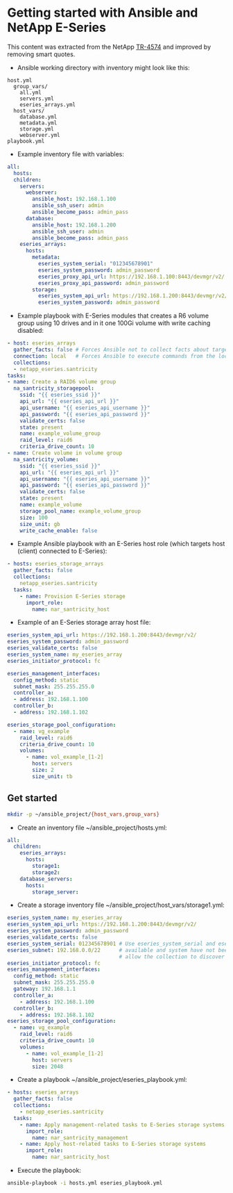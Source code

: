 # Getting started with Ansible and NetApp E-Series

This content was extracted from the NetApp [TR-4574](https://www.netapp.com/media/17237-tr4574.pdf) and improved by removing smart quotes.

- Ansible working directory with inventory might look like this:

```raw
host.yml
  group_vars/
    all.yml
    servers.yml
    eseries_arrays.yml
  host_vars/
    database.yml
    metadata.yml
    storage.yml
    webserver.yml
playbook.yml    
```

- Example inventory file with variables:

```yml
all:
  hosts:
  children:
    servers:
      webserver:
        ansible_host: 192.168.1.100
        ansible_ssh_user: admin
        ansible_become_pass: admin_pass
      database:
        ansible_host: 192.168.1.200
        ansible_ssh_user: admin
        ansible_become_pass: admin_pass
    eseries_arrays:
      hosts:
        metadata:
          eseries_system_serial: "012345678901"
          eseries_system_password: admin_password
          eseries_proxy_api_url: https://192.168.1.100:8443/devmgr/v2/
          eseries_proxy_api_password: admin_password
        storage:
          eseries_system_api_url: https://192.168.1.200:8443/devmgr/v2/
          eseries_system_password: admin_password
```

- Example playbook with E-Series modules that creates a R6 volume group using 10 drives and in it one 100Gi volume with write caching disabled:

```yml
- host: eseries_arrays
  gather_facts: false # Forces Ansible not to collect facts about target nodes
  connection: local   # Forces Ansible to execute commands from the localhost
  collections:
  - netapp_eseries.santricity
tasks:
- name: Create a RAID6 volume group
  na_santricity_storagepool:
    ssid: "{{ eseries_ssid }}"
    api_url: "{{ eseries_api_url }}"
    api_username: "{{ eseries_api_username }}"
    api_password: "{{ eseries_api_password }}"
    validate_certs: false
    state: present
    name: example_volume_group
    raid_level: raid6
    criteria_drive_count: 10
- name: Create volume in volume group
  na_santricity_volume:
    ssid: "{{ eseries_ssid }}"
    api_url: "{{ eseries_api_url }}"
    api_username: "{{ eseries_api_username }}"
    api_password: "{{ eseries_api_password }}"
    validate_certs: false
    state: present
    name: example_volume
    storage_pool_name: example_volume_group
    size: 100
    size_unit: gb
    write_cache_enable: false
```

- Example Ansible playbook with an E-Series host role (which targets host (client) connected to E-Series):

```yml
- hosts: eseries_storage_arrays
  gather_facts: false
  collections:
    netapp_eseries.santricity
  tasks:
    - name: Provision E-Series storage
      import_role:
        name: nar_santricity_host
```

- Example of an E-Series storage array host file:

```yaml
eseries_system_api_url: https://192.168.1.200:8443/devmgr/v2/
eseries_system_password: admin_password
eseries_validate_certs: false
eseries_system_name: my_eseries_array
eseries_initiator_protocol: fc

eseries_management_interfaces:
  config_method: static
  subnet_mask: 255.255.255.0
  controller_a:
  - address: 192.168.1.100
  controller_b:
  - address: 192.168.1.102

eseries_storage_pool_configuration:
  - name: vg_example
    raid_level: raid6
    criteria_drive_count: 10
    volumes:
      - name: vol_example_[1-2]
        host: servers
        size: 2
        size_unit: tb
```

## Get started

```sh
mkdir -p ~/ansible_project/{host_vars,group_vars}
```

- Create an inventory file ~/ansible_project/hosts.yml:

```yml 
all:
  children:
    eseries_arrays:
      hosts:
        storage1:
        storage2:
    database_servers:
      hosts:
        storage_server:
```

- Create a storage inventory file ~/ansible_project/host_vars/storage1.yml:

```yml 
eseries_system_name: my_eseries_array
eseries_system_api_url: https://192.168.1.200:8443/devmgr/v2/
eseries_system_password: admin_password
eseries_validate_certs: false
eseries_system_serial: 012345678901 # Use eseries_system_serial and eseries_subnet when dhcp is
eseries_subnet: 192.168.0.0/22      # available and system have not been configured. This will
                                    # allow the collection to discover and set the password.
eseries_initiator_protocol: fc
eseries_management_interfaces:
  config_method: static
  subnet_mask: 255.255.255.0
  gateway: 192.168.1.1
  controller_a:
    - address: 192.168.1.100
  controller_b:
    - address: 192.168.1.102
eseries_storage_pool_configuration:
  - name: vg_example
    raid_level: raid6
    criteria_drive_count: 10
    volumes:
      - name: vol_example_[1-2]
        host: servers
        size: 2048
```

- Create a playbook ~/ansible_project/eseries_playbook.yml:

```yml
- hosts: eseries_arrays
  gather_facts: false
  collections:
    - netapp_eseries.santricity
  tasks:
    - name: Apply management-related tasks to E-Series storage systems
      import_role:
        name: nar_santricity_management
    - name: Apply host-related tasks to E-Series storage systems
      import_role:
        name: nar_santricity_host
```

- Execute the playbook:

```sh
ansible-playbook -i hosts.yml eseries_playbook.yml
```

